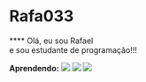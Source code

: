# Rafa033
<p>
      **** Olá, eu sou Rafael <br>
        e sou estudante de programação!!!
</p>

<p>
<strong>Aprendendo:</strong>
    
<img src="https://img.shields.io/badge/HTML5-E34F26?style=for-the-badge&logo=html5&logoColor=white" /> 
<img src="https://img.shields.io/badge/CSS3-1572B6?style=for-the-badge&logo=css3&logoColor=white" /> 
<img src="https://img.shields.io/badge/JavaScript-323330?style=for-the-badge&logo=javascript&logoColor=F7DF1E" /> 
<!-- codigo para adicionar comentarios --> 

</p>

